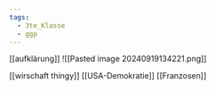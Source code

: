 ```yaml
---
tags:
  - 3te_Klasse
  - ggp
---
```

[[aufklärung]]
![[Pasted image 20240919134221.png]]

[[wirschaft thingy]]
[[USA-Demokratie]]
[[Franzosen]]